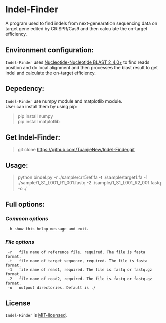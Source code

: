 # Indel-Finder  
A program used to find indels from next-genearation sequencing data on target gene edited by CRISPR/Cas9 and then calculate the on-target efficiency.  

## Environment configuration:  
<code>Indel-Finder</code> uses [Nucleotide-Nucleotide BLAST 2.4.0+](https://blast.ncbi.nlm.nih.gov/Blast.cgi?CMD=Web&PAGE_TYPE=BlastDocs&DOC_TYPE=Download) to find reads position and do local alignment and then processes the blast result to get indel and calculate the on-target efficiency.  


## Depedency:  
<code>Indel-Finder</code> use numpy module and matplotlib module.  
User can install them by using pip:

  > pip install numpy  
  > pip install matplotlib  

## Get Indel-Finder:  
> git clone https://github.com/TuanjieNew/Indel-Finder.git  

## Usage: 
>python bindel.py -r ./sample/crr5ref.fa -t ./sample/target1.fa -1 ./sample/1_S1_L001_R1_001.fastq -2 ./sample/1_S1_L001_R2_001.fastq -o ./    
 
## Full options:  
### *Common options*  
<code> -h      show this helop message and exit.</code>  
### *File options*  
<code> -r &emsp;&emsp;file name of reference file, required. The file is fasta format.</code>    
<code> -t &emsp;&emsp;file name of target sequence, required. The file is fasta format.</code>   
<code> -1 &emsp;&emsp;file name of read1, required. The file is fastq or fastq.gz format.</code>    
<code> -2 &emsp;&emsp;file name of read2, required. The file is fastq or fastq.gz format.</code>    
<code> -o &emsp;&emsp;outpout directories. Default is ./</code>  


## License  
<code>Indel-Finder</code> is [MIT-licensed](https://github.com/TuanjieNew/Indel-Finder/blob/master/LICENSE).  
